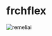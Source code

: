# frchflex
![remeliai](https://user-images.githubusercontent.com/117726402/205239425-ef55d1dc-d6fb-4476-8542-93dbc493c38a.jpg)
